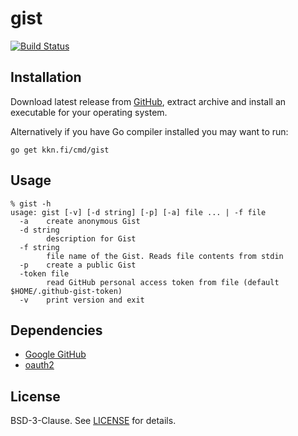
# gist

[![Build Status](https://travis-ci.org/kare/gist.svg?branch=master)](https://travis-ci.org/kare/gist)

## Installation

Download latest release from
[GitHub](https://github.com/kare/gist/releases/latest), extract archive and
install an executable for your operating system.

Alternatively if you have Go compiler installed you may want to run:
```
go get kkn.fi/cmd/gist
```

## Usage

```
% gist -h
usage: gist [-v] [-d string] [-p] [-a] file ... | -f file
  -a	create anonymous Gist
  -d string
    	description for Gist
  -f string
    	file name of the Gist. Reads file contents from stdin
  -p	create a public Gist
  -token file
    	read GitHub personal access token from file (default $HOME/.github-gist-token)
  -v	print version and exit
```

## Dependencies

 - [Google GitHub](https://godoc.org/github.com/google/go-github/github)
 - [oauth2](https://godoc.org/golang.org/x/oauth2)

## License

BSD-3-Clause. See [LICENSE](LICENSE) for details.

